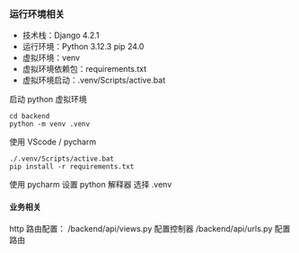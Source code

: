 ### 运行环境相关

- 技术栈：Django 4.2.1
- 运行环境：Python 3.12.3 pip 24.0
- 虚拟环境：venv
- 虚拟环境依赖包：requirements.txt
- 虚拟环境启动：.venv/Scripts/active.bat

启动 python 虚拟环境

```shell
cd backend
python -m venv .venv
```

使用 VScode / pycharm

```shell
./.venv/Scripts/active.bat
pip install -r requirements.txt
```

使用 pycharm
设置 python 解释器 选择 .venv

#### 业务相关

http 路由配置：
/backend/api/views.py 配置控制器
/backend/api/urls.py 配置路由
